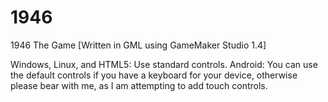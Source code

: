 # 1946
1946 The Game [Written in GML using GameMaker Studio 1.4]

Windows, Linux, and HTML5: Use standard controls.
Android: You can use the default controls if you have a keyboard for your device, otherwise please bear with me, as I am attempting to add touch controls.
